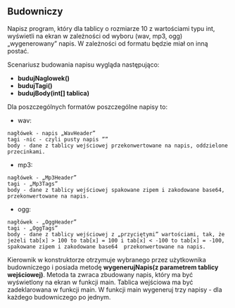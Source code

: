 ## Budowniczy

Napisz program, który dla tablicy o rozmiarze 10 z wartościami typu int, wyświetli na ekran w zależności od wyboru (wav, mp3, ogg) „wygenerowany” napis. W zależności od formatu będzie miał on inną postać.

Scenariusz budowania napisu wygląda następująco:

- **budujNaglowek()**
- **budujTagi()**
- **budujBody(int[] tablica)**

Dla poszczególnych formatów poszczególne napisy to:

- wav:
```
nagłówek - napis „WavHeader”
tagi -nic - czyli pusty napis ””
body - dane z tablicy wejściowej przekonwertowane na napis, oddzielone przecinkami.
```
- mp3:
```
nagłówek - „Mp3Header”
tagi - „Mp3Tags”
body - dane z tablicy wejściowej spakowane zipem i zakodowane base64, przekonwertowane na napis.
```
- ogg:
```
nagłówek - „OggHeader”
tagi - „OggTags”
body - dane z tablicy wejściowej z „przyciętymi” wartościami, tak, że jeżeli tab[x] > 100 to tab[x] = 100 i tab[x] < -100 to tab[x] = -100, spakowane zipem i zakodowane base64  przekonwertowane na napis.
```

Kierownik w konstruktorze otrzymuje wybranego przez użytkownika budowniczego i posiada metodę **wygenerujNapis(z parametrem tablicy wejściowej)**. Metoda ta zwraca zbudowany napis, który ma być wyświetlony na ekran w funkcji main. Tablica wejściowa ma być zadeklarowana w funkcji main. W funkcji main  wygeneruj trzy napisy - dla każdego budowniczego po jednym.
